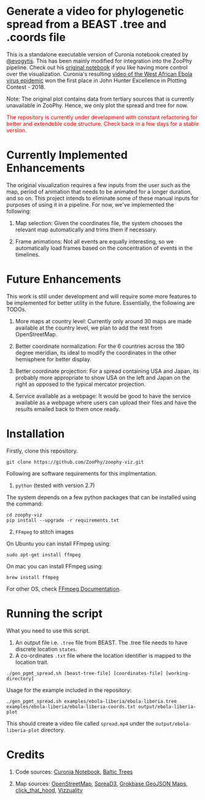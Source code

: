 # Generate a video for phylogenetic spread from a BEAST .tree and .coords file
This is a standalone executable version of Curonia notebook created by [@evogytis](https://github.com/evogytis). This has been mainly modified for integration into the ZooPhy pipeline. Check out his [original notebook](https://github.com/blab/baltic/blob/master/curonia.ipynb) if you like having more control over the visualization. Curonia's resulting [video of the West African Ebola virus epidemic](https://www.youtube.com/watch?v=86LCDRRHaJY) won the first place in John Hunter Excellence in Plotting Contest - 2018.

Note:
The original plot contains data from tertiary sources that is currently unavailable in ZooPhy. Hence, we only plot the spread and tree for now.

<span style="color:red;">The repository is currently under development with constant refactoring for better and extendeble code structure. Check back in a few days for a stable version.</span>

# Currently Implemented Enhancements
The original visualization requires a few inputs from the user such as the map, period of animation that needs to be animated for a longer duration, and so on. This project intends to eliminate some of these manual inputs for purposes of using it in a pipeline. For now, we've implemented the following:

1) Map selection: Given the coordinates file, the system chooses the relevant map automatically and trims them if necessary.

2) Frame animations: Not all events are equally interesting, so we automatically load frames based on the concentration of events in the timelines. 

# Future Enhancements
This work is still under development and will require some more features to be implemented for better utility in the future. Essentially, the following are TODOs.

1) More maps at country level: Currently only around 30 maps are made available at the country level, we plan to add the rest from OpenStreetMap.

2) Better coordinate normalization: For the 6 countries across the 180 degree meridian, its ideal to modify the coordinates in the other hemisphere for better display.

3) Better coordinate projection: For a spread containing USA and Japan, its probably more appropriate to show USA on the left and Japan on the right as opposed to the typical mercator projection.

3) Service available as a webpage: It would be good to have the service available as a webpage where users can upload their files and have the results emailed back to them once ready.

# Installation
Firstly, clone this repository.
```
git clone https://github.com/ZooPhy/zoophy-viz.git
```

Following are software requirements for this implmentation.
1) ```python``` (tested with version 2.7)

The system depends on a few python packages that can be installed using the command:
```
cd zoophy-viz
pip install --upgrade -r requirements.txt
```

2) ```FFmpeg``` to stitch images 

On Ubuntu you can install FFmpeg using:
```
sudo apt-get install ffmpeg
```
On mac you can install FFmpeg using:
```
brew install ffmpeg
```

For other OS, check [FFmpeg Documentation](https://www.ffmpeg.org/download.html).

# Running the script
What you need to use this script. 
1) An output file i.e. ```.tree``` file from BEAST. The .tree file needs to have discrete location ```states```.
2) A co-ordinates ```.txt``` file where the location identifier is mapped to the location trait.

```
./gen_pgmt_spread.sh [beast-tree-file] [coordinates-file] [working-directory]
```


Usage for the example included in the repository:
```
./gen_pgmt_spread.sh examples/ebola-liberia/ebola-liberia.tree examples/ebola-liberia/ebola-liberia-coords.txt output/ebola-liberia-plot
```
This should create a video file called ```spread.mp4``` under the ```output/ebola-liberia-plot``` directory.

# Credits

1) Code sources: [Curonia Notebook](https://github.com/blab/baltic/blob/master/curonia.ipynb), [Baltic Trees](https://github.com/blab/baltic/blob/master/baltic.py)

2) Map sources: [OpenStreetMap](https://www.openstreetmap.org/), [SpreaD3](https://github.com/phylogeography/SpreaD3), [Grokbase GeoJSON Maps](https://grokbase.com/t/gg/d3-js/1372gq18j9/geojson-maps), [click_that_hood](https://github.com/codeforamerica/click_that_hood), [Vizzuality](https://github.com/Vizzuality/growasia_calculator)
